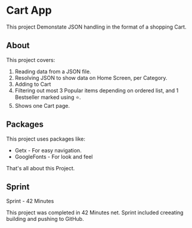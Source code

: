 # Cart App

This project Demonstate JSON handling in the format of a shopping Cart.

## About

This project covers:

1. Reading data from a JSON file.
2. Resolving JSON to show data on Home Screen, per Category.
3. Adding to Cart
4. Filtering out most 3 Popular items depending on ordered list, and 1 Bestseller marked using ⭐️.
5. Shows one Cart page.

## Packages

This project uses packages like:

- Getx - For easy navigation.
- GoogleFonts - For look and feel

That's all about this Project.

## Sprint

Sprint - 42 Minutes

This project was completed in 42 Minutes net.
Sprint included creeating building and pushing to GitHub.
